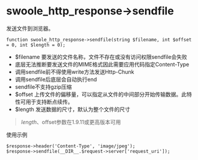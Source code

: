 # swoole_http_response->sendfile
发送文件到浏览器。

~~~
function swoole_http_response->sendfile(string $filename, int $offset = 0, int $length = 0);
~~~
* $filename 要发送的文件名称，文件不存在或没有访问权限sendfile会失败
* 底层无法推断要发送文件的MIME格式因此需要应用代码指定Content-Type
* 调用sendfile前不得使用write方法发送Http-Chunk
* 调用sendfile后底层会自动执行end
* sendfile不支持gzip压缩
* $offset 上传文件的偏移量，可以指定从文件的中间部分开始传输数据。此特性可用于支持断点续传。
* $length 发送数据的尺寸，默认为整个文件的尺寸

>$length、$offset参数在1.9.11或更高版本可用

使用示例
~~~
$response->header('Content-Type', 'image/jpeg');
$response->sendfile(__DIR__.$request->server['request_uri']);
~~~